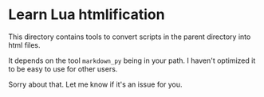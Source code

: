 # Learn Lua htmlification

This directory contains tools to convert
scripts in the parent directory into html
files.

It depends on the tool `markdown_py` being in
your path. I haven't optimized it to be easy
to use for other users.

Sorry about that. Let me know if it's an issue
for you.
